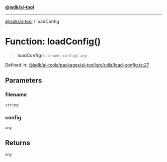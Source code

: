 [**@isdk/ai-tool**](../README.md)

***

[@isdk/ai-tool](../globals.md) / loadConfig

# Function: loadConfig()

> **loadConfig**(`filename`, `config`): `any`

Defined in: [@isdk/ai-tools/packages/ai-tool/src/utils/load-config.ts:27](https://github.com/isdk/ai-tool.js/blob/209a87173b5eabb2f81db6ea9a6784f34c24e271/src/utils/load-config.ts#L27)

## Parameters

### filename

`string`

### config

`any`

## Returns

`any`

